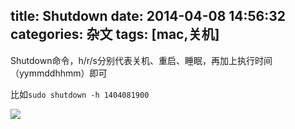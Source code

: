 title: Shutdown
date: 2014-04-08 14:56:32
categories: 杂文
tags: [mac,关机]
---
Shutdown命令，h/r/s分别代表关机、重启、睡眠，再加上执行时间（yymmddhhmm）即可

比如`sudo shutdown -h 1404081900`

![](https://github.com/zt1991616/blog/raw/master/Image/14040802.png)